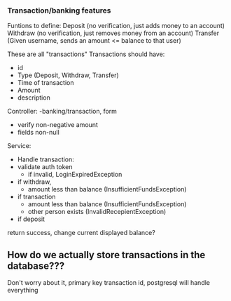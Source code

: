 
### Transaction/banking features

Funtions to define:
Deposit (no verification, just adds money to an account)
Withdraw (no verification, just removes money from an account)
Transfer (Given username, sends an amount <= balance to that user)

These are all "transactions"
Transactions should have:
 - id
 - Type (Deposit, Withdraw, Transfer)
 - Time of transaction 
 - Amount
 - description

Controller:
 -banking/transaction, form
  - verify non-negative amount
  - fields non-null
 
 

Service:
 - Handle transaction:
  - validate auth token
    - if invalid, LoginExpiredException
  - if withdraw, 
    - amount less than balance (InsufficientFundsException)
  - if transaction
    - amount less than balance (InsufficientFundsException)
    - other person exists (InvalidRecepientException)
  - if deposit

return success, change current displayed balance?



## How do we actually store transactions in the database???

Don't worry about it, primary key transaction id, postgresql
will handle everything
